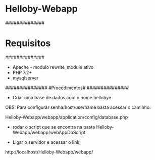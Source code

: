 # Helloby-Webapp

##############
# Requisitos #
##############

- Apache - modulo rewrite_module ativo 
- PHP 7.2+
- mysqlserver 

###############
#Procedimentos# 
###############

- Criar uma base de dados com o nome hellobye

OBS: Para configurar senha/host/username basta acessar o caminho: 

Helloby-Webapp/webapp/application/config/database.php

- rodar o script que se encontra na pasta Helloby-Webapp/webapp/webAppDbScript

- Ligar o servidor e acessar o link: 

http://localhost/Helloby-Webapp/webapp/